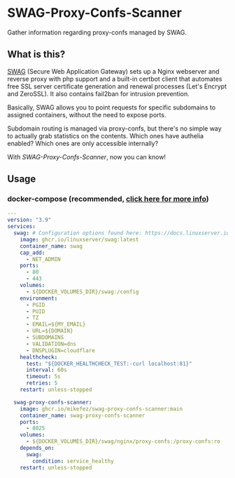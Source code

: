 # SWAG-Proxy-Confs-Scanner
Gather information regarding proxy-confs managed by SWAG.

## What is this?
[SWAG](https://github.com/linuxserver/docker-swag) (Secure Web Application Gateway) sets up a Nginx webserver and reverse proxy with php support and a built-in certbot client that automates free SSL server certificate generation and renewal processes (Let's Encrypt and ZeroSSL). It also contains fail2ban for intrusion prevention.

Basically, SWAG allows you to point requests for specific subdomains to assigned containers, without the need to expose ports.

Subdomain routing is managed via proxy-confs, but there's no simple way to actually grab statistics on the contents. Which ones have authelia enabled? Which ones are only accessible internally?

With _SWAG-Proxy-Confs-Scanner_, now you can know!

## Usage


### docker-compose (recommended, [click here for more info](https://docs.linuxserver.io/general/docker-compose))

```yaml
---
version: "3.9"
services:
  swag: # Configuration options found here: https://docs.linuxserver.io/images/docker-swag
    image: ghcr.io/linuxserver/swag:latest
    container_name: swag
    cap_add:
      - NET_ADMIN
    ports:
      - 80
      - 443
    volumes:
      - ${DOCKER_VOLUMES_DIR}/swag:/config
    environment:
      - PGID
      - PUID
      - TZ
      - EMAIL=${MY_EMAIL}
      - URL=${DOMAIN}
      - SUBDOMAINS
      - VALIDATION=dns
      - DNSPLUGIN=cloudflare
    healthcheck:
      test: "${DOCKER_HEALTHCHECK_TEST:-curl localhost:81}"
      interval: 60s
      timeout: 5s
      retries: 5
    restart: unless-stopped

  swag-proxy-confs-scanner:
    image: ghcr.io/mikefez/swag-proxy-confs-scanner:main
    container_name: swag-proxy-confs-scanner
    ports:
      - 8025
    volumes:
      - ${DOCKER_VOLUMES_DIR}/swag/nginx/proxy-confs:/proxy-confs:ro
    depends_on:
      swag:
        condition: service_healthy
    restart: unless-stopped
```
